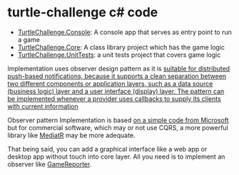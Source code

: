# turtle-challenge c# code

- [TurtleChallenge.Console](/TurtleChallenge.Console): A console app that serves as entry point to run a game
- [TurtleChallenge.Core](/TurtleChallenge.Core): A class library project which has the game logic
- [TurtleChallenge.UnitTests](/TurtleChallenge.UnitTests): a unit tests project that covers game logic

Implementation uses observer design pattern as it is [suitable for distributed push-based notifications, 
because it supports a clean separation between two different components or application layers, 
such as a data source (business logic) layer and a user interface (display) layer. 
The pattern can be implemented whenever a provider uses callbacks to supply its clients with current information](https://docs.microsoft.com/en-us/dotnet/standard/events/observer-design-pattern#applying-the-pattern)

Observer pattern Implementation is based [on a simple code from Microsoft](https://docs.microsoft.com/en-us/dotnet/standard/events/observer-design-pattern#applying-the-pattern)
but for commercial software, which may or not use CQRS, a more powerful library like [MediatR](https://github.com/jbogard/MediatR) may be more adequate.

That being said, you can add a graphical interface like a web app or desktop app without touch into core layer. All you need is to implement an observer like [GameReporter](/TurtleChallenge.Console/Observers/GameReprter.cs).